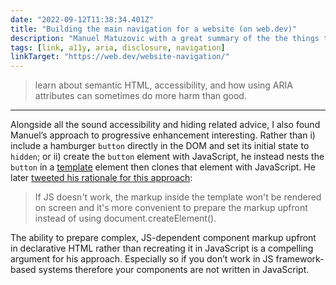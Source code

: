 ```yaml
---
date: "2022-09-12T11:38:34.401Z"
title: "Building the main navigation for a website (on web.dev)"
description: "Manuel Matuzovic with a great summary of the the things to think about when building responsive navigation"
tags: [link, a11y, aria, disclosure, navigation]
linkTarget: "https://web.dev/website-navigation/"
---
```

> learn about semantic HTML, accessibility, and how using ARIA attributes can sometimes do more harm than good.
---

Alongside all the sound accessibility and hiding related advice, I also found Manuel’s approach to progressive enhancement interesting. Rather than i) include a hamburger `button` directly in the DOM and set its initial state to `hidden`; or ii) create the `button` element with JavaScript, he instead nests the `button` in a [template](https://developer.mozilla.org/en-US/docs/Web/HTML/Element/template) element then clones that element with JavaScript. He later [tweeted his rationale for this approach](https://twitter.com/mmatuzo/status/1568149800209498113):

> If JS doesn't work, the markup inside the template won't be rendered on screen and it's more convenient to prepare the markup upfront instead of using document.createElement().

The ability to prepare complex, JS-dependent component markup upfront in declarative HTML rather than recreating it in JavaScript is a compelling argument for his approach. Especially so if you don’t work in JS framework-based systems therefore your components are not written in JavaScript. 
